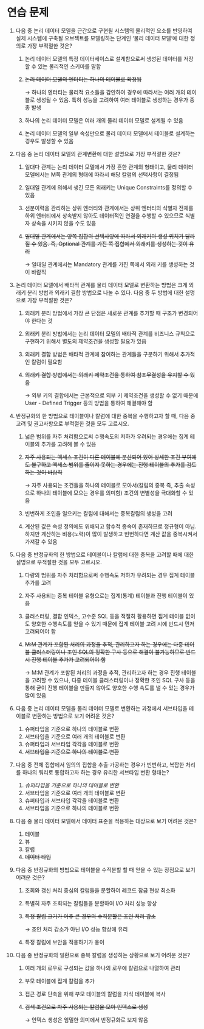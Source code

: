 # 연습 문제

1. 다음 중 논리 데이터 모델을 근간으로 구현될 시스템의 물리적인 요소를 반영하여 실제 시스템에 구축될 오브젝트를 모델링하는 단계인 ‘물리 데이터 모델’에 대한 정의로 가장 부적절한 것은?
    1. 논리 데이터 모델의 특정 데이터베이스로 설계함으로써 생성된 데이터를 저장할 수 있는 물리적인 스키마를 말함
    2. ~~논리 데이터 모델의 엔터티는 하나의 테이블로 확정됨~~
        
        → 하나의 엔터티는 물리적 요소들을 감안하여 경우에 따라서는 여러 개의 테이블로 생성될 수 있음. 특히 성능을 고려하여 여러 테이블로 생성하는 경우가 종종 발생
        
    3. 하나의 논리 데이터 모델은 여러 개의 물리 데이터 모델로 설계될 수 있음
    4. 논리 데이터 모델의 일부 속성만으로 물리 데이터 모델에서 테이블로 설계하는 경우도 발생할 수 있음

1. 다음 중 논리 데이터 모델의 관계변환에 대한 설명으로 가장 부적절한 것은?
    1. 일대다 관계는 논리 데이터 모델에서 가장 흔한 관계의 형태이고, 물리 데이터 모델에서는 M쪽 관계의 형태에 따라서 해당 칼럼의 선택사항이 결정됨
    2. 일대일 관계에 의해서 생긴 모든 외래키는 Unique Constraints를 정의할 수 있음
    3. 선분이력을 관리하는 상위 엔터티와 관계에서는 상위 엔터티의 식별자 전체를 하위 엔터티에서 상속받지 않아도 데이터적인 연결을 수행할 수 있으므로 식별자 상속을 시키지 않을 수도 있음
    4. ~~일대일 관계에서는 양쪽 집합의 선택사양에 따라서 외래키의 생성 위치가 달라질 수 있음. 즉, Optional 관계를 가진 쪽 집합에서 외래키를 생성하는 것이 유리~~
        
        → 일대일 관계에서는 Mandatory 관계를 가진 쪽에서 외래 키를 생성하는 것이 바람직
        

1. 논리 데이터 모델에서 배타적 관계를 물리 데이터 모델로 변환하는 방법은 크게 외래키 분리 방법과 외래키 결합 방법으로 나눌 수 있다. 다음 중 두 방법에 대한 설명으로 가장 부적절한 것은?
    1. 외래키 분리 방법에서 가장 큰 단점은 새로운 관계를 추가할 때 구조가 변경되어야 한다는 것
    2. 외래키 분리 방법에서는 논리 데이터 모델의 배타적 관계를 비즈니스 규칙으로 구현하기 위해서 별도의 제약조건을 생성할 필요가 있음
    3. 외래키 결합 방법은 배타적 관계에 참여하는 관계들을 구분하기 위해서 추가적인 칼럼이 필요함
    4. ~~외래키 결합 방법에서는 외래키 제약조건을 통하여 참조무결성을 유지할 수 있음~~
        
        → 외부 키의 결합에서는 근본적으로 외부 키 제약조건을 생성할 수 없기 때문에 User - Defined Trigger 등의 방법을 통하여 해결해야 함
        

1. 반정규화의 한 방법으로 테이블이나 칼럼에 대한 중복을 수행하고자 할 때, 다음 중 고려 및 권고사항으로 부적절한 것을 모두 고르시오.
    1. 넓은 범위를 자주 처리함으로써 수행속도의 저하가 우려되는 경우에는 집계 테이블의 추가를 고려해 볼 수 있음
    2. ~~자주 사용되는 액세스 조건이 다른 테이블에 분산되어 있어 상세한 조건 부여에도 불구하고 액세스 범위를 줄이지 못하는 경우에는 진행 테이블의 추가를 검토하는 것이 바람직~~
        
        → 자주 사용되는 조건들을 하나의 테이블로 모아서(칼럼의 중복 즉, 추출 속성으로 하나의 테이블에 모으는 경우를 의미함) 조건의 변별성을 극대화할 수 있음
        
    3. 빈번하게 조인을 일으키는 칼럼에 대해서는 중복칼럼의 생성을 고려
    4. 계산된 값은 속성 정의에도 위배되고 함수적 종속이 존재하므로 정규형이 아님. 하지만 계산하는 비용(노력)이 많이 발생하고 빈번하다면 계산 값을 중복시켜서 가져갈 수 있음

1. 다음 중 반정규화의 한 방법으로 테이블이나 칼럼에 대한 중복을 고려할 때에 대한 설명으로 부적절한 것을 모두 고르시오.
    1. 다량의 범위를 자주 처리함으로써 수행속도 저하가 우려되는 경우 집계 테이블 추가를 고려
    2. 자주 사용되는 중복 테이블 유형으로는 집계(통계) 테이블과 진행 테이블이 있음
    3. 클러스터링, 결합 인덱스, 고수준 SQL 등을 적절히 활용하면 집계 테이블 없이도 양호한 수행속도를 얻을 수 있기 때문에 집계 테이블 고려 시에 반드시 먼저 고려되어야 함
    4. ~~M:M 관계가 포함된 처리의 과정을 추적, 관리하고자 하는 경우에는 다중 테이블 클러스터링이나 조인 SQL의 정확한 구사 등으로 해결이 불가능하므로 반드시 진행 테이블 추가가 고려되어야 함~~
        
        → M:M 관계가 포함된 처리의 과정을 추적, 관리하고자 하는 경우 진행 테이블을 고려할 수 있으나, 다중 테이블 클러스터링이나 정확한 조인 SQL 구사 등을 통해 굳이 진행 테이블을 만들지 않아도 양호한 수행 속도를 낼 수 있는 경우가 많이 있음
        

1. 다음 중 논리 데이터 모델을 물리 데이터 모델로 변환하는 과정에서 서브타입을 테이블로 변환하는 방법으로 보기 어려운 것은?
    1. 슈퍼타입을 기준으로 하나의 테이블로 변환
    2. 서브타입을 기준으로 여러 개의 테이블로 변환
    3. 슈퍼타입과 서브타입 각각을 테이블로 변환
    4. ~~서브타입을 기준으로 하나의 테이블로 변환~~

1. 다음 중 전체 집합에서 임의의 집합을 추출·가공하는 경우가 빈번하고, 복잡한 처리를 하나의 쿼리로 통합하고자 하는 경우 유리한 서브타입 변환 형태는?
    1. *슈퍼타입을 기준으로 하나의 테이블로 변환*
    2. 서브타입을 기준으로 여러 개의 테이블로 변환
    3. 슈퍼타입과 서브타입 각각을 테이블로 변환
    4. 서브타입을 기준으로 하나의 테이블로 변환

1. 다음 중 물리 데이터 모델에서 데이터 표준을 적용하는 대상으로 보기 어려운 것은?
    1. 테이블
    2. 뷰
    3. 칼럼
    4. ~~데이터 타입~~

1. 다음 중 반정규화의 방법으로 테이블을 수직분할 할 때 얻을 수 있는 장점으로 보기 어려운 것은?
    1. 조회와 갱신 처리 중심의 칼럼들을 분할하여 레코드 잠금 현상 최소화
    2. 특별히 자주 조회되는 칼럼들을 분할하여 I/O 처리 성능 향상
    3. ~~특정 칼럼 크기가 아주 큰 경우의 수직분할은 조인 처리 감소~~
        
        → 조인 처리 감소가 아닌 I/O 성능 향상에 유리
        
    4. 특정 칼럼에 보안을 적용하기가 용이

1. 다음 중 반정규화의 일환으로 중복 칼럼을 생성하는 상황으로 보기 어려운 것은?
    1. 여러 개의 로우로 구성되는 값을 하나의 로우에 칼럼으로 나열하여 관리
    2. 부모 테이블에 집계 칼럼을 추가
    3. 접근 경로 단축을 위해 부모 테이블의 칼럼을 자식 테이블에 복사
    4. ~~검색 조건으로 자주 사용되는 칼럼을 모아 인덱스로 생성~~
        
        → 인덱스 생성은 엄밀한 의미에서 반정규화로 보지 않음